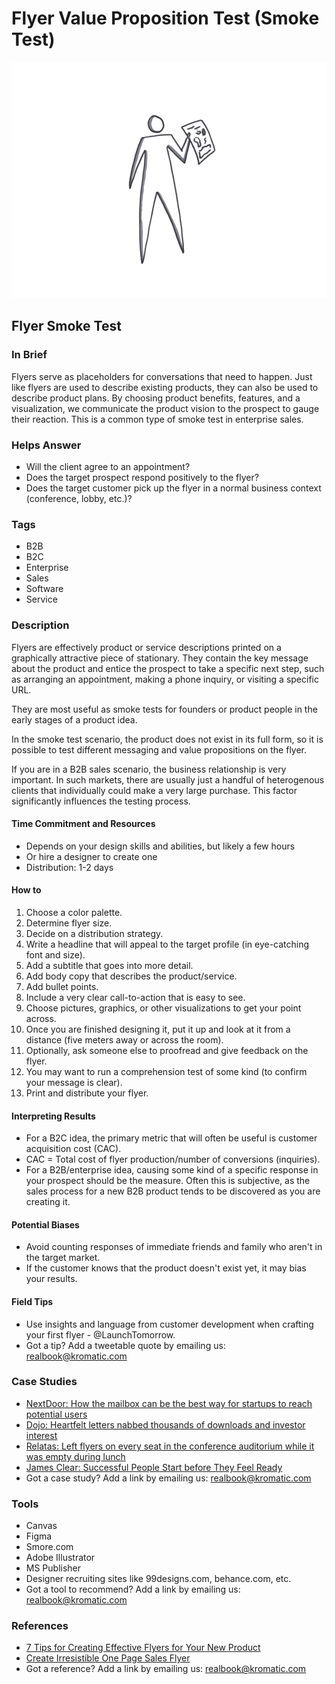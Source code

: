 # Flyer Value Proposition Test \(Smoke Test\)

![](../.gitbook/assets/illustration-flyer-smoke-test.png)

## Flyer Smoke Test

### In Brief

Flyers serve as placeholders for conversations that need to happen. Just like flyers are used to describe existing products, they can also be used to describe product plans. By choosing product benefits, features, and a visualization, we communicate the product vision to the prospect to gauge their reaction. This is a common type of smoke test in enterprise sales.

### Helps Answer

* Will the client agree to an appointment? 
* Does the target prospect respond positively to the flyer?
* Does the target customer pick up the flyer in a normal business context \(conference, lobby, etc.\)?

### Tags

* B2B
* B2C
* Enterprise
* Sales
* Software
* Service

### Description

Flyers are effectively product or service descriptions printed on a graphically attractive piece of stationary. They contain the key message about the product and entice the prospect to take a specific next step, such as arranging an appointment, making a phone inquiry, or visiting a specific URL.

They are most useful as smoke tests for founders or product people in the early stages of a product idea.

In the smoke test scenario, the product does not exist in its full form, so it is possible to test different messaging and value propositions on the flyer.

If you are in a B2B sales scenario, the business relationship is very important. In such markets, there are usually just a handful of heterogenous clients that individually could make a very large purchase. This factor significantly influences the testing process.

#### Time Commitment and Resources

* Depends on your design skills and abilities, but likely a few hours
* Or hire a designer to create one
* Distribution: 1-2 days

#### How to

1. Choose a color palette.
2. Determine flyer size.
3. Decide on a distribution strategy.
4. Write a headline that will appeal to the target profile \(in eye-catching font and size\).
5. Add a subtitle that goes into more detail.
6. Add body copy that describes the product/service.
7. Add bullet points.
8. Include a very clear call-to-action that is easy to see.
9. Choose pictures, graphics, or other visualizations to get your point across.
10. Once you are finished designing it, put it up and look at it from a distance \(five meters away or across the room\).
11. Optionally, ask someone else to proofread and give feedback on the flyer.
12. You may want to run a comprehension test of some kind \(to confirm your message is clear\).
13. Print and distribute your flyer.

#### Interpreting Results

* For a B2C idea, the primary metric that will often be useful is customer acquisition cost \(CAC\).
* CAC = Total cost of flyer production/number of conversions \(inquiries\).
* For a B2B/enterprise idea, causing some kind of a specific response in your prospect should be the measure. Often this is subjective, as the sales process for a new B2B product tends to be discovered as you are creating it.

#### Potential Biases

* Avoid counting responses of immediate friends and family who aren't in the target market.
* If the customer knows that the product doesn't exist yet, it may bias your results.

#### Field Tips

* Use insights and language from customer development when crafting your first flyer - @LaunchTomorrow.
* Got a tip? Add a tweetable quote by emailing us: [realbook@kromatic.com](mailto:realbook@kromatic.com)

### Case Studies

* [NextDoor: How the mailbox can be the best way for startups to reach potential users](http://www.inc.com/alex-moazed/how-the-mailbox-can-be-the-best-way-for-startups-to-reach-potential-users.html)
* [Dojo: Heartfelt letters nabbed thousands of downloads and investor interest](http://observer.com/2014/09/forget-pr-emails-app-used-heartfelt-letters-nabbed-thousands-of-downloads-and-investor-interest/)
* [Relatas: Left flyers on every seat in the conference auditorium while it was empty during lunch](https://yourstory.com/2016/10/startup-marketing-watch-out/)
* [James Clear: Successful People Start before They Feel Ready](https://jamesclear.com/successful-people-start-before-they-feel-ready)
* Got a case study? Add a link by emailing us: [realbook@kromatic.com](mailto:realbook@kromatic.com) 

### Tools

* Canvas
* Figma
* Smore.com
* Adobe Illustrator
* MS Publisher
* Designer recruiting sites like 99designs.com, behance.com, etc.
* Got a tool to recommend? Add a link by emailing us: [realbook@kromatic.com](mailto:realbook@kromatic.com)

### References

* [7 Tips for Creating Effective Flyers for Your New Product](http://jodycalkins.com/7-tips-for-creating-effective-flyers-for-your-new-product/)
* [Create Irresistible One Page Sales Flyer](https://www.linkedin.com/pulse/create-irresistible-one-page-sales-flyer-dave-palmer)
* Got a reference? Add a link by emailing us: [realbook@kromatic.com](mailto:realbook@kromatic.com)


